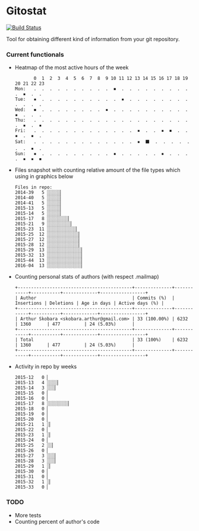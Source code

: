 # Gitostat
[![Build Status](https://travis-ci.org/askobara/gitostat.svg?branch=master)](https://travis-ci.org/askobara/gitostat)

Tool for obtaining different kind of information from your git repository.

### Current functionals
* Heatmap of the most active hours of the week

    ```
           0  1  2  3  4  5  6  7  8  9 10 11 12 13 14 15 16 17 18 19 20 21 22 23
    Mon:   .  .  .  .  .  .  .  .  .  .  ◾  .  .  .  .  .  .  .  .  .  .  ▪  .  .
    Tue:   ▪  .  .  .  .  .  .  .  .  .  .  ▪  .  .  .  .  .  .  .  .  .  .  .  .
    Wed:   ◾  .  .  .  .  .  .  .  .  ▪  .  .  .  .  .  .  .  .  .  .  ▪  .  .  .
    Thu:   .  .  .  .  .  .  .  .  .  .  .  .  .  .  .  .  .  .  .  .  .  ▪  .  ▪
    Fri:   .  .  .  .  .  .  .  .  .  .  .  .  .  ▪  .  .  ▪  ◾  .  .  ▪  .  ▪  .
    Sat:   .  .  .  .  .  .  .  .  .  .  .  .  .  ▪  ⬛  .  .  .  .  .  .  .  ▪  .
    Sun:   ▪  .  .  .  .  .  .  .  .  .  ▪  .  .  .  .  .  ▪  .  .  .  .  ▪  ▪  ◾
    ```

* Files snapshot with counting relative amount of the file types which using in graphics below

    ```
    Files in repo:
    2014-39   5 ░░░░░▏
    2014-40   5 ░░░░░▏
    2014-41   5 ░░░░░▏
    2015-13   5 ░░░░░▏
    2015-14   5 ░░░░░▏
    2015-17   8 ░░░░░░░░▏
    2015-21   9 ░░░░░░░░░▏
    2015-23  11 ░░░░░░░░░░░▏
    2015-25  12 ░░░░░░░░░░░░▏
    2015-27  12 ░░░░░░░░░░░░▏
    2015-28  12 ░░░░░░░░░░░░▏
    2015-29  13 ░░░░░░░░░░░░░▏
    2015-32  13 ░░░░░░░░░░░░░▏
    2015-44  13 ░░░░░░░░░░░░░▏
    2016-04  13 ░░░░░░░░░░░░░▏
    ```

* Counting personal stats of authors (with respect .mailmap)

    ```
    +-------------------------------------------+--------------+------------+-----------+-------------+-----------------+
    | Author                                    | Commits (%)  | Insertions | Deletions | Age in days | Active days (%) |
    +-------------------------------------------+--------------+------------+-----------+-------------+-----------------+
    | Arthur Skobara <skobara.arthur@gmail.com> | 33 (100.00%) | 6232       | 1360      | 477         | 24 (5.03%)      |
    +-------------------------------------------+--------------+------------+-----------+-------------+-----------------+
    | Total                                     | 33 (100%)    | 6232       | 1360      | 477         | 24 (5.03%)      |
    +-------------------------------------------+--------------+------------+-----------+-------------+-----------------+

    ```

* Activity in repo by weeks

    ```
    2015-12   0 ▏
    2015-13   4 ░░░░▏
    2015-14   3 ░░░▏
    2015-15   0 ▏
    2015-16   0 ▏
    2015-17   8 ░░░░░░░░▏
    2015-18   0 ▏
    2015-19   0 ▏
    2015-20   0 ▏
    2015-21   1 ░▏
    2015-22   0 ▏
    2015-23   1 ░▏
    2015-24   0 ▏
    2015-25   2 ░░▏
    2015-26   0 ▏
    2015-27   3 ░░░▏
    2015-28   3 ░░░▏
    2015-29   1 ░▏
    2015-30   0 ▏
    2015-31   0 ▏
    2015-32   1 ░▏
    2015-33   0 ▏
    ```

### TODO
* More tests
* Counting percent of author's code
